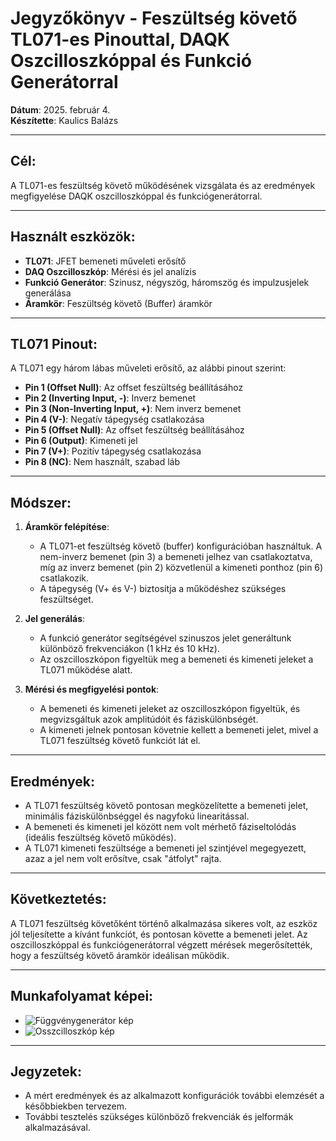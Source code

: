 # Jegyzőkönyv - Feszültség követő TL071-es Pinouttal, DAQK Oszcilloszkóppal és Funkció Generátorral

**Dátum**: 2025. február 4.  
**Készítette**: Kaulics Balázs

---

## Cél:
A TL071-es feszültség követő működésének vizsgálata és az eredmények megfigyelése DAQK oszcilloszkóppal és funkciógenerátorral.

---

## Használt eszközök:

- **TL071**: JFET bemeneti műveleti erősítő
- **DAQ Oszcilloszkóp**: Mérési és jel analízis
- **Funkció Generátor**: Szinusz, négyszög, háromszög és impulzusjelek generálása
- **Áramkör**: Feszültség követő (Buffer) áramkör

---

## TL071 Pinout:
A TL071 egy három lábas műveleti erősítő, az alábbi pinout szerint:

- **Pin 1 (Offset Null)**: Az offset feszültség beállításához
- **Pin 2 (Inverting Input, -)**: Inverz bemenet
- **Pin 3 (Non-Inverting Input, +)**: Nem inverz bemenet
- **Pin 4 (V-)**: Negatív tápegység csatlakozása
- **Pin 5 (Offset Null)**: Az offset feszültség beállításához
- **Pin 6 (Output)**: Kimeneti jel
- **Pin 7 (V+)**: Pozitív tápegység csatlakozása
- **Pin 8 (NC)**: Nem használt, szabad láb

---

## Módszer:

1. **Áramkör felépítése**:
   - A TL071-et feszültség követő (buffer) konfigurációban használtuk. A nem-inverz bemenet (pin 3) a bemeneti jelhez van csatlakoztatva, míg az inverz bemenet (pin 2) közvetlenül a kimeneti ponthoz (pin 6) csatlakozik.
   - A tápegység (V+ és V-) biztosítja a működéshez szükséges feszültséget.
   
2. **Jel generálás**:
   - A funkció generátor segítségével szinuszos jelet generáltunk különböző frekvenciákon (1 kHz és 10 kHz).
   - Az oszcilloszkópon figyeltük meg a bemeneti és kimeneti jeleket a TL071 működése alatt.

3. **Mérési és megfigyelési pontok**:
   - A bemeneti és kimeneti jeleket az oszcilloszkópon figyeltük, és megvizsgáltuk azok amplitúdóit és fáziskülönbségét.
   - A kimeneti jelnek pontosan követnie kellett a bemeneti jelet, mivel a TL071 feszültség követő funkciót lát el.

---

## Eredmények:

- A TL071 feszültség követő pontosan megközelítette a bemeneti jelet, minimális fáziskülönbséggel és nagyfokú linearitással.
- A bemeneti és kimeneti jel között nem volt mérhető fáziseltolódás (ideális feszültség követő működés).
- A TL071 kimeneti feszültsége a bemeneti jel szintjével megegyezett, azaz a jel nem volt erősítve, csak "átfolyt" rajta.

---

## Következtetés:

A TL071 feszültség követőként történő alkalmazása sikeres volt, az eszköz jól teljesítette a kívánt funkciót, és pontosan követte a bemeneti jelet. Az oszcilloszkóppal és funkciógenerátorral végzett mérések megerősítették, hogy a feszültség követő áramkör ideálisan működik.

---

## Munkafolyamat képei:

- ![Függvénygenerátor kép](https://github.com/user-attachments/assets/4806917d-2804-411b-a4da-73bd14d35d13)
- ![Osszcilloszkóp kép](https://github.com/user-attachments/assets/d1a8e603-40f1-4ede-8828-0d8c4ff5477d)


---

## Jegyzetek:

- A mért eredmények és az alkalmazott konfigurációk további elemzését a későbbiekben tervezem.
- További tesztelés szükséges különböző frekvenciák és jelformák alkalmazásával.
